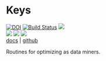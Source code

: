 # Keys

[![DOI](https://zenodo.org/badge/DOI/10.5281/zenodo.4728990.svg)](https://doi.org/10.5281/zenodo.4728990)
[![Build Status](https://travis-ci.com/timm/keys.svg?branch=main)](https://travis-ci.com/timm/keys)
![](https://img.shields.io/badge/linting-luac-brown)<br>
![](https://img.shields.io/badge/language-lua,bash-orange)
![](https://img.shields.io/badge/purpose-ai%20,%20se-blueviolet)
[![](https://img.shields.io/badge/license-mit-lightgrey)](http://github.com/timm/keys/blob/main/LICENSE.md)<br>
[docs](http://menzies.us/keys/index.html) | [github](http://github.com/timm/keys)



Routines for optimizing as data miners.
